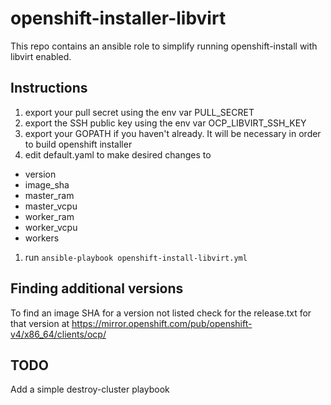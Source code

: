 # openshift-installer-libvirt
This repo contains an ansible role to simplify running openshift-install with libvirt enabled.

## Instructions
1. export your pull secret using the env var PULL_SECRET
1. export the SSH public key using the env var OCP_LIBVIRT_SSH_KEY
1. export your GOPATH if you haven't already. It will be necessary in order to build openshift installer
1. edit default.yaml to make desired changes to
  * version
  * image_sha 
  * master_ram
  * master_vcpu
  * worker_ram
  * worker_vcpu
  * workers
1. run `ansible-playbook openshift-install-libvirt.yml`

## Finding additional versions
To find an image SHA for a version not listed check for the release.txt for that version at https://mirror.openshift.com/pub/openshift-v4/x86_64/clients/ocp/

## TODO
Add a simple destroy-cluster playbook
